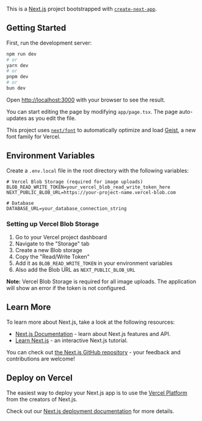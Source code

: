 This is a [Next.js](https://nextjs.org) project bootstrapped with [`create-next-app`](https://nextjs.org/docs/app/api-reference/cli/create-next-app).

## Getting Started

First, run the development server:

```bash
npm run dev
# or
yarn dev
# or
pnpm dev
# or
bun dev
```

Open [http://localhost:3000](http://localhost:3000) with your browser to see the result.

You can start editing the page by modifying `app/page.tsx`. The page auto-updates as you edit the file.

This project uses [`next/font`](https://nextjs.org/docs/app/building-your-application/optimizing/fonts) to automatically optimize and load [Geist](https://vercel.com/font), a new font family for Vercel.

## Environment Variables

Create a `.env.local` file in the root directory with the following variables:

```env
# Vercel Blob Storage (required for image uploads)
BLOB_READ_WRITE_TOKEN=your_vercel_blob_read_write_token_here
NEXT_PUBLIC_BLOB_URL=https://your-project-name.vercel-blob.com

# Database
DATABASE_URL=your_database_connection_string
```

### Setting up Vercel Blob Storage

1. Go to your Vercel project dashboard
2. Navigate to the "Storage" tab
3. Create a new Blob storage
4. Copy the "Read/Write Token"
5. Add it as `BLOB_READ_WRITE_TOKEN` in your environment variables
6. Also add the Blob URL as `NEXT_PUBLIC_BLOB_URL`

**Note:** Vercel Blob Storage is required for all image uploads. The application will show an error if the token is not configured.

## Learn More

To learn more about Next.js, take a look at the following resources:

- [Next.js Documentation](https://nextjs.org/docs) - learn about Next.js features and API.
- [Learn Next.js](https://nextjs.org/learn) - an interactive Next.js tutorial.

You can check out [the Next.js GitHub repository](https://github.com/vercel/next.js) - your feedback and contributions are welcome!

## Deploy on Vercel

The easiest way to deploy your Next.js app is to use the [Vercel Platform](https://vercel.com/new?utm_medium=default-template&filter=next.js&utm_source=create-next-app&utm_campaign=create-next-app-readme) from the creators of Next.js.

Check out our [Next.js deployment documentation](https://nextjs.org/docs/app/building-your-application/deploying) for more details.

